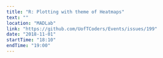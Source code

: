 ```yaml
---
title: "R: Plotting with theme of Heatmaps"
text: ""
location: "MADLab"
link: "https://github.com/UofTCoders/Events/issues/199"
date: "2018-11-01"
startTime: "18:10"
endTime: "19:00"
---
```

